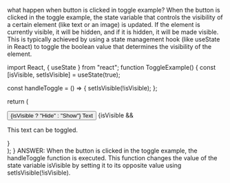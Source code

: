 what happen when button is clicked in toggle example?
When the button is clicked in the toggle example, the state variable that controls the visibility of a certain element (like text or an image) is updated. If the element is currently visible, it will be hidden, and if it is hidden, it will be made visible. This is typically achieved by using a state management hook (like useState in React) to toggle the boolean value that determines the visibility of the element.

import React, { useState } from "react";
function ToggleExample() {
  const [isVisible, setIsVisible] = useState(true);

  const handleToggle = () => {
    setIsVisible(!isVisible);
  };

  return (
    <div>
      <button onClick={handleToggle}>{isVisible ? "Hide" : "Show"} Text</button>
      {isVisible && <p>This text can be toggled.</p>}
    </div>
  );
}
ANSWER:
When the button is clicked in the toggle example, the handleToggle function is executed. This function changes the value of the state variable isVisible by setting it to its opposite value using setIsVisible(!isVisible).
